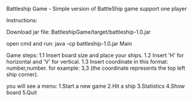 Battleship Game - Simple version of BattleShip game support one player


Instructions:

 Download jar file:
  BattleshipGame/target/battleship-1.0.jar

 open cmd and run:
  java -cp battleship-1.0.jar Main

Game steps:
  1.1 Insert board size and place your ships.
  1.2 Insert 'H' for horizontal and 'V' for vertical.
  1.3 Insert coordinate in this format: number,number. for example: 3,3 (the coordinate represents the top left ship corner).

you will see a menu:
1.Start a new game
2.Hit a ship 
3.Statistics
4.Show board
5.Quit


  
        
 


 

